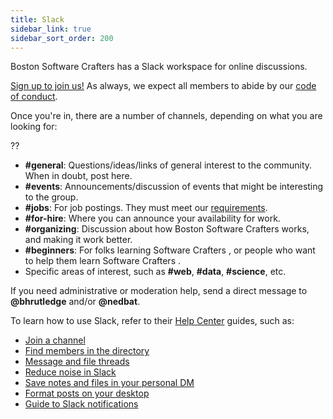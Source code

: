 ```yaml
---
title: Slack
sidebar_link: true
sidebar_sort_order: 200
---
```


Boston Software Crafters has a Slack workspace for online discussions.

[Sign up to join us!](https://slack.bostonsoftwarecrafters.com??) As always, we expect all members to abide by our [code of conduct](code-of-conduct.md).

Once you're in, there are a number of channels, depending on what you are looking for:

??
- **#general**: Questions/ideas/links of general interest to the community. When in doubt, post here.
- **#events**: Announcements/discussion of events that might be interesting to the group.
- **#jobs**: For job postings. They must meet our [requirements](jobs.md).
- **#for-hire**: Where you can announce your availability for work.
- **#organizing**: Discussion about how Boston Software Crafters works, and making it work better.
- **#beginners**: For folks learning Software Crafters , or people who want to help them learn Software Crafters .
- Specific areas of interest, such as **#web**, **#data**, **#science**, etc.

If you need administrative or moderation help, send a direct message to **@bhrutledge** and/or **@nedbat**.

To learn how to use Slack, refer to their [Help Center](https://get.slack.help/hc/en-us) guides, such as:

- [Join a channel](https://get.slack.help/hc/en-us/articles/205239967-Join-a-channel)
- [Find members in the directory](https://get.slack.help/hc/en-us/articles/360003534892-Find-members-in-the-directory-)
- [Message and file threads](https://get.slack.help/hc/en-us/articles/115000769927-Message-and-file-threads)
- [Reduce noise in Slack](https://get.slack.help/hc/en-us/articles/218551977-Reducing-noise-in-Slack)
- [Save notes and files in your personal DM](https://get.slack.help/hc/en-us/articles/219899267)
- [Format posts on your desktop](https://get.slack.help/hc/en-us/articles/209774578)
- [Guide to Slack notifications](https://get.slack.help/hc/en-us/articles/201355156-Guide-to-Slack-notifications-)
